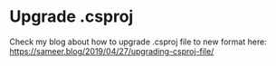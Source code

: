 # Upgrade .csproj
Check my blog about how to upgrade .csproj file to new format here:
https://sameer.blog/2019/04/27/upgrading-csproj-file/
